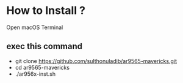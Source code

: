 # How to Install ?

Open macOS Terminal
## exec this command
- git clone https://github.com/sulthonuladib/ar9565-mavericks.git
- cd ar9565-mavericks
- ./ar956x-inst.sh

